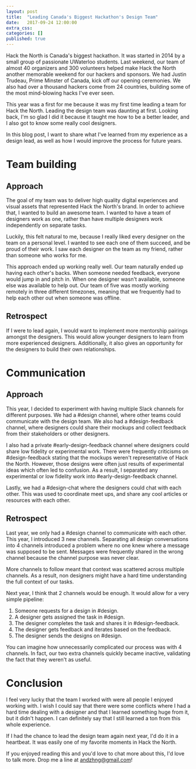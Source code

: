 ```yaml
---
layout: post
title:  "Leading Canada's Biggest Hackathon's Design Team"
date:   2017-09-24 12:00:00
extra_css:
categories: []
published: true
---
```


Hack the North is Canada's biggest hackathon. It was started in 2014 by a small
group of passionate UWaterloo students. Last weekend, our team of
almost 40 organizers and 300 volunteers helped make Hack the North another
memorable weekend for our hackers and sponsors. We had Justin Trudeau, Prime
Minster of Canada, kick off our opening ceremonies. We also had over a thousand
hackers come from 24 countries, building some of the most mind-blowing hacks
I've ever seen.

This year was a first for me because it was my first time leading a team for
Hack the North. Leading the design team was daunting at first. Looking back, I'm
so glad I did it because it taught me how to be a better leader, and I also got
to know some really cool designers.

In this blog post, I want to share what I've learned from my
experience as a design lead, as well as how I would improve the process for
future years.

# Team building
## Approach
The goal of my team was to deliver high quality digital experiences and visual
assets that represented Hack the North's brand. In order to achieve that, I
wanted to build an awesome team. I wanted to have a team of designers work
as one, rather than have multiple designers work independently on separate
tasks.

Luckily, this felt natural to me, because I really liked every designer on the
team on a personal level. I wanted to see each one of them succeed, and be proud
of their work. I saw each designer on the team as my friend, rather than someone
who works for me.

This approach ended up working really well. Our team naturally ended up having
each other's backs. When someone needed feedback, everyone would jump in and
pitch in. When one designer wasn't available, someone else was available to help
out. Our team of five was mostly working remotely in three different timezones,
meaning that we frequently had to help each other out when someone was offline.

## Retrospect
If I were to lead again, I would want to implement more mentorship pairings
amongst the designers. This would allow younger designers to learn from more
experienced designers. Additionally, it also gives an opportunity for the
designers to build their own relationships.

# Communication
## Approach
This year, I decided to experiment with having multiple Slack channels for
different purposes. We had a #design channel, where other teams could
communicate with the design team. We also had a #design-feedback channel, where
designers could share their mockups and collect feedback from their stakeholders
or other designers.

I also had a private #early-design-feedback channel where designers
could share low fidelity or experimental work. There were frequently criticisms
on #design-feedback stating that the mockups weren't representative of Hack
the North. However, those designs were often just results of experimental ideas
which often led to confusion. As a result, I separated any experimental or low
fidelity work into #early-design-feedback channel.

Lastly, we had a #design-chat where the designers could chat with each other.
This was used to coordinate meet ups, and share any cool articles or resources
with each other.

## Retrospect
Last year, we only had a #design channel to communicate with each other. This
year, I introduced 3 new channels. Separating all design conversations into 4
channels introduced a problem where no one knew where a message was supposed to
be sent. Messages were frequently shared in the wrong channel because the
channel purpose was never clear.

More channels to follow meant that context was scattered across multiple
channels. As a result, non designers might have a hard time understanding
the full context of our tasks.

Next year, I think that 2 channels would be enough. It would allow for a very
simple pipeline:
1. Someone requests for a design in #design.
2. A designer gets assigned the task in #design.
3. The designer completes the task and shares it in #design-feedback.
4. The designer gets feedback and iterates based on the feedback.
5. The designer sends the designs on #design.

You can imagine how unnecessarily complicated our process was with 4 channels.
In fact, our two extra channels quickly became inactive, validating the fact
that they weren't as useful.

# Conclusion
I feel very lucky that the team I worked with were all people I enjoyed working
with. I wish I could say that there were some conflicts where I had a hard time
dealing with a designer and that I learned something huge from it, but it didn't
happen. I can definitely say that I still learned a ton from this whole
experience.

If I had the chance to lead the design team again next year, I'd do it in a
heartbeat. It was easily one of my favorite moments in Hack the North.

If you enjoyed reading this and you'd love to chat more about this, I'd love to
talk more. Drop me a line at andzhng@gmail.com!

